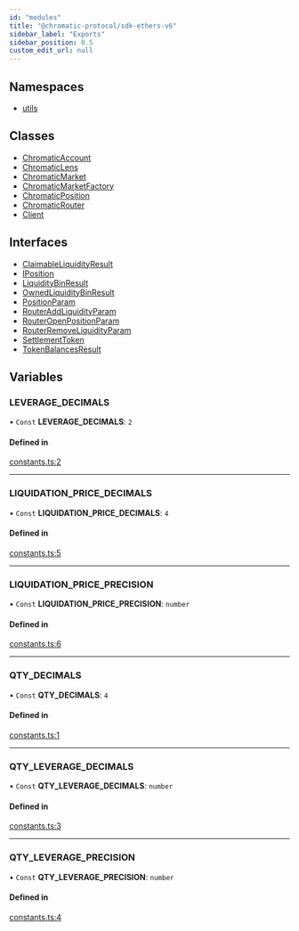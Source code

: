 ```yaml
---
id: "modules"
title: "@chromatic-protocol/sdk-ethers-v6"
sidebar_label: "Exports"
sidebar_position: 0.5
custom_edit_url: null
---
```


## Namespaces

- [utils](namespaces/utils.md)

## Classes

- [ChromaticAccount](classes/ChromaticAccount.md)
- [ChromaticLens](classes/ChromaticLens.md)
- [ChromaticMarket](classes/ChromaticMarket.md)
- [ChromaticMarketFactory](classes/ChromaticMarketFactory.md)
- [ChromaticPosition](classes/ChromaticPosition.md)
- [ChromaticRouter](classes/ChromaticRouter.md)
- [Client](classes/Client.md)

## Interfaces

- [ClaimableLiquidityResult](interfaces/ClaimableLiquidityResult.md)
- [IPosition](interfaces/IPosition.md)
- [LiquidityBinResult](interfaces/LiquidityBinResult.md)
- [OwnedLiquidityBinResult](interfaces/OwnedLiquidityBinResult.md)
- [PositionParam](interfaces/PositionParam.md)
- [RouterAddLiquidityParam](interfaces/RouterAddLiquidityParam.md)
- [RouterOpenPositionParam](interfaces/RouterOpenPositionParam.md)
- [RouterRemoveLiquidityParam](interfaces/RouterRemoveLiquidityParam.md)
- [SettlementToken](interfaces/SettlementToken.md)
- [TokenBalancesResult](interfaces/TokenBalancesResult.md)

## Variables

### LEVERAGE\_DECIMALS

• `Const` **LEVERAGE\_DECIMALS**: ``2``

#### Defined in

[constants.ts:2](https://github.com/chromatic-protocol/sdk/blob/83a8c98/packages/sdk-ethers-v6/src/constants.ts#L2)

___

### LIQUIDATION\_PRICE\_DECIMALS

• `Const` **LIQUIDATION\_PRICE\_DECIMALS**: ``4``

#### Defined in

[constants.ts:5](https://github.com/chromatic-protocol/sdk/blob/83a8c98/packages/sdk-ethers-v6/src/constants.ts#L5)

___

### LIQUIDATION\_PRICE\_PRECISION

• `Const` **LIQUIDATION\_PRICE\_PRECISION**: `number`

#### Defined in

[constants.ts:6](https://github.com/chromatic-protocol/sdk/blob/83a8c98/packages/sdk-ethers-v6/src/constants.ts#L6)

___

### QTY\_DECIMALS

• `Const` **QTY\_DECIMALS**: ``4``

#### Defined in

[constants.ts:1](https://github.com/chromatic-protocol/sdk/blob/83a8c98/packages/sdk-ethers-v6/src/constants.ts#L1)

___

### QTY\_LEVERAGE\_DECIMALS

• `Const` **QTY\_LEVERAGE\_DECIMALS**: `number`

#### Defined in

[constants.ts:3](https://github.com/chromatic-protocol/sdk/blob/83a8c98/packages/sdk-ethers-v6/src/constants.ts#L3)

___

### QTY\_LEVERAGE\_PRECISION

• `Const` **QTY\_LEVERAGE\_PRECISION**: `number`

#### Defined in

[constants.ts:4](https://github.com/chromatic-protocol/sdk/blob/83a8c98/packages/sdk-ethers-v6/src/constants.ts#L4)

